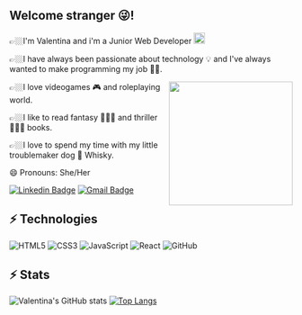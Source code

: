 ## Welcome stranger 😜! 
<p>👉🏼I'm Valentina and i'm a Junior Web Developer <img src="https://imgur.com/a1GM7m6.png" height="20" /></p>
<p>👉🏼I have always been passionate about technology 💡 and I've always wanted to make programming my job 💪🏼.</p>
<img src="https://imgur.com/xQDskUs.png" align="right" height="220" />
<p>👉🏼I love videogames 🎮 and roleplaying world.</p>
<p>👉🏼I like to read fantasy 🧙🏼‍♂️ and thriller 🕵🏻‍♀️ books.</p>
<p>👉🏼I love to spend my time with my little troublemaker dog 🐶 Whisky.</p>

😄 Pronouns: She/Her

[![Linkedin Badge](https://img.shields.io/badge/-ValentinaUrzì-blue?style=flat-square&logo=Linkedin&logoColor=white&link=https://www.linkedin.com/in/valentina-urzì-0a3a86183/)](https://www.linkedin.com/in/valentina-urzì-0a3a86183/)
[![Gmail Badge](https://img.shields.io/badge/-valentina.urzi@gmail.com-c14438?style=flat-square&logo=Gmail&logoColor=white&link=mailto:valentina.urzi@gmail.com)](mailto:valentina.urzi@gmail.com)

## ⚡ Technologies

![HTML5](https://img.shields.io/badge/-HTML5-E34F26?style=flat-square&logo=html5&logoColor=white)
![CSS3](https://img.shields.io/badge/-CSS3-1572B6?style=flat-square&logo=css3)
![JavaScript](https://img.shields.io/badge/-JavaScript-black?style=flat-square&logo=javascript)
![React](https://img.shields.io/badge/-React-black?style=flat-square&logo=react)
![GitHub](https://img.shields.io/badge/-GitHub-181717?style=flat-square&logo=github)

## ⚡ Stats

![Valentina's GitHub stats](https://github-readme-stats.vercel.app/api?username=ValentinaUrzi&count_private=true&show_icons=true&theme=dracula)
[![Top Langs](https://github-readme-stats.vercel.app/api/top-langs/?username=ValentinaUrzi&layout=compact)](https://github.com/ValentinaUrzi/github-readme-stats)

<!-- ## ⚡ Repos -->

<!-- [![Readme Card](https://github-readme-stats.vercel.app/api/pin/?username=ValentinaUrzi&repo=LoL_Project)](https://lol-project-kappa.vercel.app)
[![Readme Card](https://github-readme-stats.vercel.app/api/pin/?username=ValentinaUrzi&repo=Drinkpedia)](https://drinkpedia.vercel.app)
[![Readme Card](https://github-readme-stats.vercel.app/api/pin/?username=ValentinaUrzi&repo=Great_Market)](https://great-market.vercel.app)
[![Readme Card](https://github-readme-stats.vercel.app/api/pin/?username=ValentinaUrzi&repo=Disney-Plus-Clone)](https://disney-plus-clone-iota.vercel.app) -->
